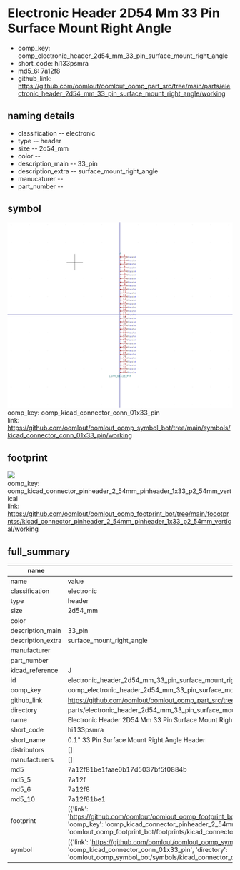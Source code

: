 # Electronic Header 2D54 Mm 33 Pin Surface Mount Right Angle

  
* oomp_key: oomp_electronic_header_2d54_mm_33_pin_surface_mount_right_angle 
* short_code: hi133psmra
* md5_6: 7a12f8  
* github_link: https://github.com/oomlout/oomlout_oomp_part_src/tree/main/parts/electronic_header_2d54_mm_33_pin_surface_mount_right_angle/working  
## naming details
* classification -- electronic
* type -- header
* size -- 2d54_mm
* color -- 
* description_main -- 33_pin
* description_extra -- surface_mount_right_angle
* manucaturer -- 
* part_number -- 



## symbol

![](symbol/0/working/working_600.png)  
oomp_key: oomp_kicad_connector_conn_01x33_pin  
link: https://github.com/oomlout/oomlout_oomp_symbol_bot/tree/main/symbols/kicad_connector_conn_01x33_pin/working  

## footprint

![](footprint/0/working/working_600.png)  
oomp_key: oomp_kicad_connector_pinheader_2_54mm_pinheader_1x33_p2_54mm_vertical  
link: https://github.com/oomlout/oomlout_oomp_footprint_bot/tree/main/foootprntss/kicad_connector_pinheader_2_54mm_pinheader_1x33_p2_54mm_vertical/working  

## full_summary
| name | value | 
| --- | --- | 
| name | value | 
| classification | electronic | 
| type | header | 
| size | 2d54_mm | 
| color |  | 
| description_main | 33_pin | 
| description_extra | surface_mount_right_angle | 
| manufacturer |  | 
| part_number |  | 
| kicad_reference | J | 
| id | electronic_header_2d54_mm_33_pin_surface_mount_right_angle | 
| oomp_key | oomp_electronic_header_2d54_mm_33_pin_surface_mount_right_angle | 
| github_link | https://github.com/oomlout/oomlout_oomp_part_src/tree/main/parts/electronic_header_2d54_mm_33_pin_surface_mount_right_angle/working | 
| directory | parts/electronic_header_2d54_mm_33_pin_surface_mount_right_angle | 
| name | Electronic Header 2D54 Mm 33 Pin Surface Mount Right Angle | 
| short_code | hi133psmra | 
| short_name | 0.1" 33 Pin Surface Mount Right Angle Header | 
| distributors | [] | 
| manufacturers | [] | 
| md5 | 7a12f81be1faae0b17d5037bf5f0884b | 
| md5_5 | 7a12f | 
| md5_6 | 7a12f8 | 
| md5_10 | 7a12f81be1 | 
| footprint | [{'link': 'https://github.com/oomlout/oomlout_oomp_footprint_bot/tree/main/foootprntss/kicad_connector_pinheader_2_54mm_pinheader_1x33_p2_54mm_vertical', 'oomp_key': 'oomp_kicad_connector_pinheader_2_54mm_pinheader_1x33_p2_54mm_vertical', 'directory': 'oomlout_oomp_footprint_bot/footprints/kicad_connector_pinheader_2_54mm_pinheader_1x33_p2_54mm_vertical//working/working.kicad_mod'}] | 
| symbol | [{'link': 'https://github.com/oomlout/oomlout_oomp_symbol_bot/tree/main/symbols/kicad_connector_conn_01x33_pin', 'oomp_key': 'oomp_kicad_connector_conn_01x33_pin', 'directory': 'oomlout_oomp_symbol_bot/symbols/kicad_connector_conn_01x33_pin//working/working.kicad_sym'}] | 
